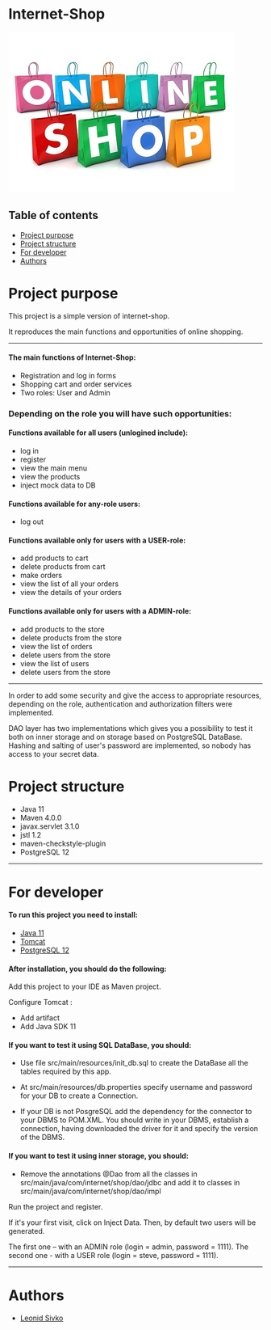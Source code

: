# Internet-Shop
![Internet-shop](/images/internetShop.jpg)

## Table of contents
* [Project purpose](#purpose)
* [Project structure](#structure)
* [For developer](#for_developer)
* [Authors](#authors)

# <a name="purpose"></a>Project purpose
This project is a simple version of internet-shop. 

It reproduces the main functions and opportunities 
of online shopping.
<hr>

#### The main functions of Internet-Shop: 
* Registration and log in forms
* Shopping cart and order services
* Two roles: User and Admin

### Depending on the role you will have such opportunities:

#### Functions available for all users (unlogined include):
* log in
* register
* view the main menu
* view the products
* inject mock data to DB

#### Functions available for any-role users:
* log out

#### Functions available only for users with a USER-role:
* add products to cart
* delete products from cart
* make orders
* view the list of all your orders
* view the details of your orders

#### Functions available only for users with a ADMIN-role:
* add products to the store
* delete products from the store
* view the list of orders
* delete users from the store
* view the list of users
* delete users from the store

<hr>
In order to add some security and give the access to appropriate resources,
depending on the role,
authentication and authorization filters were implemented. 

DAO layer has two implementations which gives you a possibility to test it both
on inner storage and on storage based on PostgreSQL DataBase.
Hashing and salting of user's password are implemented, so nobody has access to your secret data.

# <a name="structure"></a>Project structure
* Java 11
* Maven 4.0.0
* javax.servlet 3.1.0
* jstl 1.2
* maven-checkstyle-plugin
* PostgreSQL 12
<hr> 

# <a name="for_developer"></a>For developer
#### To run this project you need to install:
* [Java 11](https://www.oracle.com/java/technologies/javase-jdk11-downloads.html)
* [Tomcat](https://tomcat.apache.org/download-90.cgi)
* [PostgreSQL 12](https://www.postgresql.org/download/)

#### After installation, you should do the following:
Add this project to your IDE as Maven project.

Configure Tomcat : 
* Add artifact
* Add Java SDK 11

#### If you want to test it using SQL DataBase, you should: 

* Use file src/main/resources/init_db.sql to create the DataBase all the tables required by this app.

* At src/main/resources/db.properties specify username and password for your DB to create a Connection.

* If your DB is not PosgreSQL add the dependency for the connector to your DBMS to POM.XML. You should write in your DBMS,
 establish a connection, having downloaded the driver for it and specify the version of the DBMS.

#### If you want to test it using inner storage, you should:
* Remove the annotations @Dao from all the classes in src/main/java/com/internet/shop/dao/jdbc
and add it to classes in src/main/java/com/internet/shop/dao/impl

Run the project and register.

If it's your first visit, click on Inject Data.
Then, by default two users will be generated.

The first one – with an ADMIN role (login = admin, password = 1111).
The second one - with a USER role (login = steve, password = 1111).
<hr>

# <a name="authors"></a>Authors
* [Leonid Sivko](https://github.com/Rommelua)
